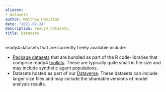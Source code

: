 ```yaml
---
aliases:
- datasets
author: Matthew Hamilton
date: "2021-02-24"
description: ready4 datasets.
title: Datasets
---
```


ready4 datasets that are currently freely available include:

- [Package datasets](../tags/package-datasets/) that are bundled as part of the R code-libraries that comprise ready4 [toolkits](../toolkits/). These are typically quite small in file size and may include synthetic agent populations.
- Datasets hosted as part of our [Dataverse](https://dataverse.harvard.edu/dataverse/ready4). These datasets can include larger size files and may include the shareable versions of model analysis results.
